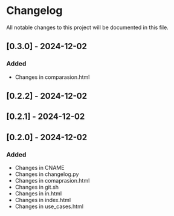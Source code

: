 # Changelog

All notable changes to this project will be documented in this file.

## [0.3.0] - 2024-12-02

### Added
- Changes in comparasion.html

## [0.2.2] - 2024-12-02

## [0.2.1] - 2024-12-02

## [0.2.0] - 2024-12-02

### Added
- Changes in CNAME
- Changes in changelog.py
- Changes in comaprasion.html
- Changes in git.sh
- Changes in in.html
- Changes in index.html
- Changes in use_cases.html

